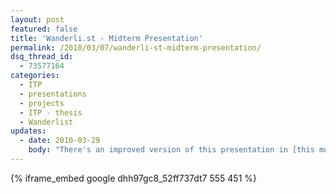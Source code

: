 ```yaml
---
layout: post
featured: false
title: 'Wanderli.st - Midterm Presentation'
permalink: /2010/03/07/wanderli-st-midterm-presentation/
dsq_thread_id:
  - 73577164
categories:
  - ITP
  - presentations
  - projects
  - ITP - thesis
  - Wanderlist
updates:
  - date: 2010-03-29
    body: "There's an improved version of this presentation in [this more recent post](/2010/03/29/wanderli-st-pitch-presentation) ."
---
```

{% iframe_embed google dhh97gc8_52ff737dt7 555 451 %}
